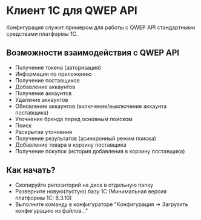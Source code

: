 # Клиент 1С для QWEP API
Конфигурация служит примером для работы с QWEP API стандартными средствами платформы 1С.

## Возможности взаимодействия с QWEP API
* Получение токена (авторизация)
* Информация по приложению
* Получение поставщиков 
* Добавление аккаунтов
* Получение аккаунтов
* Удаление аккаунтов
* Обновление аккаунтов (включение/выключение аккаунта поставщика)
* Уточнение бренда перед основным поиском
* Поиск
* Раскрытие уточнения
* Получение результатов (асинхронный режим поиска)
* Добавление товара в корзину поставщика
* Получение покупок (история добавления в корзину поставщика)

## Как начать?
* Скопируйте репозиторий на диск в отдельную папку
* Разверните новую(пустую) базу 1С (Минимальная версия платформы 1С: 8.3.10)
* Выполните команду в конфигураторе "Конфигурация -> Загрузить конфигурацию из файлов..."